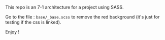 This repo is an 7-1 architecture for a project using SASS.

Go to the file : `base/_base.scss` to remove the red background (it's just for testing if the css is linked).

Enjoy !


